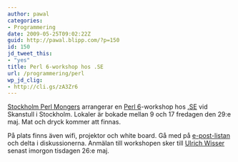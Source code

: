 ```yaml
---
author: pawal
categories:
- Programmering
date: 2009-05-25T09:02:22Z
guid: http://pawal.blipp.com/?p=150
id: 150
jd_tweet_this:
- "yes"
title: Perl 6-workshop hos .SE
url: /programmering/perl
wp_jd_clig:
- http://cli.gs/zA3Zr6
---
```


<a href="http://sthlm.pm.org/">Stockholm Perl Mongers</a> arrangerar en <a href="http://en.wikipedia.org/wiki/Perl_6">Perl 6</a>-workshop hos <a href="http://www.iis.se/">.SE</a> vid Skanstull i Stockholm. Lokaler är bokade mellan 9 och 17 fredagen den 29:e maj. Mat och dryck kommer att finnas.

På plats finns även wifi, projektor och white board. Gå med på <a href="http://vic20.blipp.com/mailman/listinfo/kameler">e-post-listan</a> och delta i diskussionerna. Anmälan till workshopen sker till <a href="mailto:Ulrich.Wisser@iis.se">Ulrich Wisser</a> senast imorgon tisdagen 26:e maj.